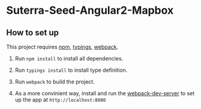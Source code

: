 # Suterra-Seed-Angular2-Mapbox

## How to set up

This project requires [npm](https://www.npmjs.com/), [typings](https://www.npmjs.com/package/typings),  [webpack](http://webpack.github.io/docs/installation.html).

1.	Run `npm install` to install all dependencies.

2.	Run `typings install` to install type definition.

3.	Run `webpack` to build the project.

4.	As a more convinient way, install and run the [webpack-dev-server](http://webpack.github.io/docs/installation.html) to set up the app at `http://localhost:8080`